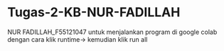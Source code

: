 # Tugas-2-KB-NUR-FADILLAH
NUR FADILLAH_F55121047 untuk menjalankan program di google colab dengan cara klik runtime-> kemudian klik run all
